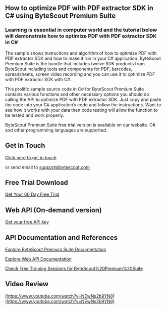 ## How to optimize PDF with PDF extractor SDK in C# using ByteScout Premium Suite

### Learning is essential in computer world and the tutorial below will demonstrate how to optimize PDF with PDF extractor SDK in C#

The sample shows instructions and algorithm of how to optimize PDF with PDF extractor SDK and how to make it run in your C# application. ByteScout Premium Suite is the bundle that includes twelve SDK products from ByteScout including tools and components for PDF, barcodes, spreadsheets, screen video recording and you can use it to optimize PDF with PDF extractor SDK with C#.

This prolific sample source code in C# for ByteScout Premium Suite contains various functions and other necessary options you should do calling the API to optimize PDF with PDF extractor SDK. Just copy and paste the code into your C# application’s code and follow the instructions. Want to see how it works with your data then code testing will allow the function to be tested and work properly.

ByteScout Premium Suite free trial version is available on our website. C# and other programming languages are supported.

## Get In Touch

[Click here to get in touch](https://bytescout.zendesk.com/hc/en-us/requests/new?subject=ByteScout%20Premium%20Suite%20Question)

or send email to [support@bytescout.com](mailto:support@bytescout.com?subject=ByteScout%20Premium%20Suite%20Question) 

## Free Trial Download

[Get Your 60 Day Free Trial](https://bytescout.com/download/web-installer?utm_source=github-readme)

## Web API (On-demand version)

[Get your free API key](https://pdf.co/documentation/api?utm_source=github-readme)

## API Documentation and References

[Explore ByteScout Premium Suite Documentation](https://bytescout.com/documentation/index.html?utm_source=github-readme)

[Explore Web API Documentation](https://pdf.co/documentation/api?utm_source=github-readme)

[Check Free Training Sessions for ByteScout%20Premium%20Suite](https://academy.bytescout.com/)

## Video Review

[https://www.youtube.com/watch?v=NEwNs2b9YN8](https://www.youtube.com/watch?v=NEwNs2b9YN8)